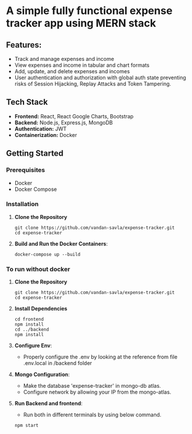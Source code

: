 # A simple fully functional expense tracker app using MERN stack

## Features:
- Track and manage expenses and income
- View expenses and income in tabular and chart formats
- Add, update, and delete expenses and incomes
- User authentication and authorization with global auth state preventing risks of Session Hijacking, Replay Attacks and Token Tampering.

## Tech Stack

- **Frontend:** React, React Google Charts, Bootstrap
- **Backend:** Node.js, Express.js, MongoDB
- **Authentication:** JWT
- **Containerization:** Docker

## Getting Started

  ### Prerequisites
  
  - Docker
  - Docker Compose
  
  ### Installation
  
  1. **Clone the Repository**
  
     ```
     git clone https://github.com/vandan-savla/expense-tracker.git
     cd expense-tracker
     ```
  2. **Build and Run the Docker Containers**:
     
       ```
      docker-compose up --build
       ```
  ### To run without docker
  1. **Clone the Repository**
  
     ```
     git clone https://github.com/vandan-savla/expense-tracker.git
     cd expense-tracker
     ```
  2. **Install Dependencies**
     
     ```
     cd frontend
     npm install
     cd ../backend
     npm install
     
     ```
  3. **Configure Env**:
     - Properly configure the .env by looking at the reference from file .env.local in /backend folder
       
  4. **Mongo Configuration**:
     
     - Make the database 'expense-tracker' in mongo-db atlas.
     - Configure network by allowing your IP from the mongo-atlas.
       
  5. **Run Backend and frontend**:
     - Run both in different terminals by using below command.
     ```
     npm start
     ```
